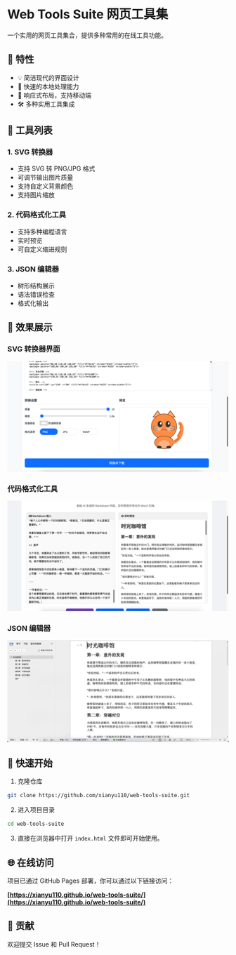 # Web Tools Suite 网页工具集

一个实用的网页工具集合，提供多种常用的在线工具功能。

## 🌟 特性

- 💡 简洁现代的界面设计
- 🚀 快速的本地处理能力
- 📱 响应式布局，支持移动端
- 🛠 多种实用工具集成

## 🔧 工具列表

### 1. SVG 转换器
- 支持 SVG 转 PNG/JPG 格式
- 可调节输出图片质量
- 支持自定义背景颜色
- 支持图片缩放

### 2. 代码格式化工具
- 支持多种编程语言
- 实时预览
- 可自定义缩进规则

### 3. JSON 编辑器
- 树形结构展示
- 语法错误检查
- 格式化输出

## 📸 效果展示

### SVG 转换器界面
![SVG转换器界面](img/PixPin_2025-07-09_21-11-08.png)

### 代码格式化工具
![代码格式化工具](img/PixPin_2025-07-09_21-12-06.png)

### JSON 编辑器
![JSON编辑器](img/PixPin_2025-07-09_21-12-23.png)

## 🚀 快速开始

1. 克隆仓库
```bash
git clone https://github.com/xianyu110/web-tools-suite.git
```

2. 进入项目目录
```bash
cd web-tools-suite
```

3. 直接在浏览器中打开 `index.html` 文件即可开始使用。

## 🌐 在线访问

项目已通过 GitHub Pages 部署，你可以通过以下链接访问：

**[https://xianyu110.github.io/web-tools-suite/](https://xianyu110.github.io/web-tools-suite/)**

## 🤝 贡献

欢迎提交 Issue 和 Pull Request！ 